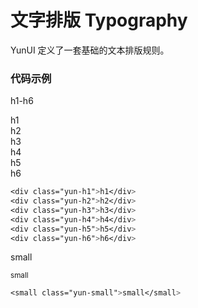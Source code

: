 # 文字排版 Typography

YunUI 定义了一套基础的文本排版规则。

### 代码示例

h1-h6

<div class="yun-h1">h1</div>
<div class="yun-h2">h2</div>
<div class="yun-h3">h3</div>
<div class="yun-h4">h4</div>
<div class="yun-h5">h5</div>
<div class="yun-h6">h6</div>

``` css
<div class="yun-h1">h1</div>
<div class="yun-h2">h2</div>
<div class="yun-h3">h3</div>
<div class="yun-h4">h4</div>
<div class="yun-h5">h5</div>
<div class="yun-h6">h6</div>
```

small

<small>small</small>

``` css
<small class="yun-small">small</small>
```

